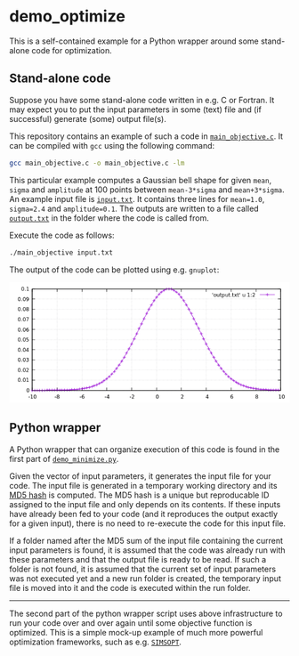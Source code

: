# demo_optimize
This is a self-contained example for a Python wrapper around some stand-alone code for optimization.

## Stand-alone code
Suppose you have some stand-alone code written in e.g. C or Fortran.
It may expect you to put the input parameters in some (text) file
and (if successful) generate (some) output file(s).

This repository contains an example of such a code in [`main_objective.c`](https://github.com/jonathanschilling/demo_optimize/blob/master/main_objective.c).
It can be compiled with `gcc` using the following command:
```bash
gcc main_objective.c -o main_objective.c -lm
```

This particular example computes a Gaussian bell shape for given `mean`, `sigma` and `amplitude`
at 100 points between `mean-3*sigma` and `mean+3*sigma`.
An example input file is [`input.txt`](https://github.com/jonathanschilling/demo_optimize/blob/master/input.txt).
It contains three lines for `mean=1.0`, `sigma=2.4` and `amplitude=0.1`.
The outputs are written to a file called [`output.txt`](https://github.com/jonathanschilling/demo_optimize/blob/master/output.txt)
in the folder where the code is called from.

Execute the code as follows:
```bash
./main_objective input.txt
```

The output of the code can be plotted using e.g. `gnuplot`:

![plot of output data](output.png "plot of output data")

## Python wrapper
A Python wrapper that can organize execution of this code is found in the first part of [`demo_minimize.py`](https://github.com/jonathanschilling/demo_optimize/blob/master/demo_minimize.py).

Given the vector of input parameters, it generates the input file for your code.
The input file is generated in a temporary working directory and its [MD5 hash](https://en.wikipedia.org/wiki/MD5) is computed.
The MD5 hash is a unique but reproducable ID assigned to the input file and only depends on its contents.
If these inputs have already been fed to your code (and it reproduces the output exactly for a given input),
there is no need to re-execute the code for this input file.

If a folder named after the MD5 sum of the input file containing the current input parameters is found,
it is assumed that the code was already run with these parameters and that the output file is ready to be read.
If such a folder is not found, it is assumed that the current set of input parameters was not executed yet
and a new run folder is created, the temporary input file is moved into it and the code is executed within the run folder.

---

The second part of the python wrapper script uses above infrastructure
to run your code over and over again until some objective function is optimized.
This is a simple mock-up example of much more powerful optimization frameworks,
such as e.g. [`SIMSOPT`](https://hiddensymmetries.github.io/simsopt/).

